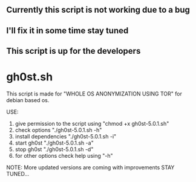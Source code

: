 ## Currently this script is not working due to a bug 
## I'll fix it in some time stay tuned
## This script is up for the developers 
# gh0st.sh

This script is made for "WHOLE OS ANONYMIZATION USING TOR" for debian based os.

USE:
1. give permission to the script using "chmod +x gh0st-5.0.1.sh"
2. check options "./gh0st-5.0.1.sh -h"
3. install dependencies "./gh0st-5.0.1.sh -i"
4. start gh0st "./gh0st-5.0.1.sh -a"
5. stop gh0st "./gh0st-5.0.1.sh -d"
6. for other options check help using "-h"

NOTE:
More updated versions are coming with improvements STAY TUNED...

